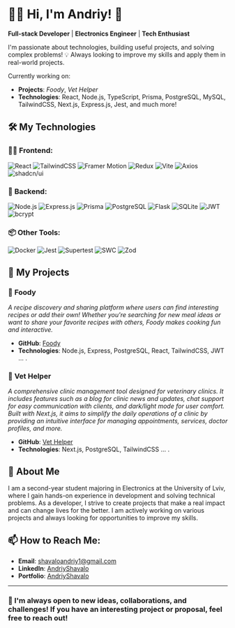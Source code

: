 # 👨‍💻 Hi, I'm Andriy! 🚀

**Full-stack Developer** | **Electronics Engineer** | **Tech Enthusiast**

I'm passionate about technologies, building useful projects, and solving complex problems! 💡 Always looking to improve my skills and apply them in real-world projects.

Currently working on:
- **Projects**: *Foody*, *Vet Helper*
- **Technologies**: React, Node.js, TypeScript, Prisma, PostgreSQL, MySQL, TailwindCSS, Next.js, Express.js, Jest, and much more!

## 🛠️ My Technologies

### 👨‍💻 **Frontend**:
<p>
  <img src="https://img.shields.io/badge/React-%2320232a.svg?&style=flat-square&logo=react&logoColor=%2361DAFB" alt="React" />
  <img src="https://img.shields.io/badge/TailwindCSS-%2301B8A6.svg?&style=flat-square&logo=tailwindcss&logoColor=white" alt="TailwindCSS" />
  <img src="https://img.shields.io/badge/Framer%20Motion-%23007AFE.svg?&style=flat-square&logo=framer&logoColor=white" alt="Framer Motion" />
  <img src="https://img.shields.io/badge/Redux-%2337A1F3.svg?&style=flat-square&logo=redux&logoColor=white" alt="Redux" />
  <img src="https://img.shields.io/badge/Vite-%23064F46.svg?&style=flat-square&logo=vite&logoColor=white" alt="Vite" />
  <img src="https://img.shields.io/badge/Axios-%2395A5A5.svg?&style=flat-square&logo=axios&logoColor=white" alt="Axios" />
  <img src="https://img.shields.io/badge/shadcn/ui-%23999999.svg?&style=flat-square&logo=shadcn&logoColor=white" alt="shadcn/ui" />
</p>

### 🔧 **Backend**:
<p>
  <img src="https://img.shields.io/badge/Node.js-%23339933.svg?&style=flat-square&logo=node.js&logoColor=white" alt="Node.js" />
  <img src="https://img.shields.io/badge/Express-%23404D59.svg?&style=flat-square&logo=express&logoColor=white" alt="Express.js" />
  <img src="https://img.shields.io/badge/Prisma-%232D3748.svg?&style=flat-square&logo=prisma&logoColor=white" alt="Prisma" />
  <img src="https://img.shields.io/badge/PostgreSQL-%23316192.svg?&style=flat-square&logo=postgresql&logoColor=white" alt="PostgreSQL" />
  <img src="https://img.shields.io/badge/Flask-%23000.svg?&style=flat-square&logo=flask&logoColor=white" alt="Flask" />
  <img src="https://img.shields.io/badge/SQLite-%2307405F.svg?&style=flat-square&logo=sqlite&logoColor=white" alt="SQLite" />
  <img src="https://img.shields.io/badge/JWT-%232F99F0.svg?&style=flat-square&logo=json-web-tokens&logoColor=white" alt="JWT" />
  <img src="https://img.shields.io/badge/bcrypt-%231D2D44.svg?&style=flat-square&logo=bcrypt&logoColor=white" alt="bcrypt" />
</p>

### 📦 **Other Tools**:
<p>
  <img src="https://img.shields.io/badge/Docker-%232496ED.svg?&style=flat-square&logo=docker&logoColor=white" alt="Docker" />
  <img src="https://img.shields.io/badge/Jest-%23C21325.svg?&style=flat-square&logo=jest&logoColor=white" alt="Jest" />
  <img src="https://img.shields.io/badge/Supertest-%234A4A4A.svg?&style=flat-square&logo=supertest&logoColor=white" alt="Supertest" />
  <img src="https://img.shields.io/badge/SWC-%23000000.svg?&style=flat-square&logo=swc&logoColor=white" alt="SWC" />
  <img src="https://img.shields.io/badge/Zod-%234FAF55.svg?&style=flat-square&logo=zod&logoColor=white" alt="Zod" />
</p>

## 🚀 My Projects

### 🍕 **Foody**
   *A recipe discovery and sharing platform where users can find interesting recipes or add their own! Whether you're searching for new meal ideas or want to share your favorite recipes with others, Foody makes cooking fun and interactive.*
   - **GitHub**: [Foody](https://github.com/yourusername/foody)
   - **Technologies**: Node.js, Express, PostgreSQL, React, TailwindCSS, JWT ... .

### 🐾 **Vet Helper**
   *A comprehensive clinic management tool designed for veterinary clinics. It includes features such as a blog for clinic news and updates, chat support for easy communication with clients, and dark/light mode for user comfort. Built with Next.js, it aims to simplify the daily operations of a clinic by providing an intuitive interface for managing appointments, services, doctor profiles, and more.*
   - **GitHub**: [Vet Helper](https://github.com/yourusername/vet-helper)
   - **Technologies**: Next.js, PostgreSQL, TailwindCSS ... .

## 🧠 About Me

I am a second-year student majoring in Electronics at the University of Lviv, where I gain hands-on experience in development and solving technical problems. As a developer, I strive to create projects that make a real impact and can change lives for the better. I am actively working on various projects and always looking for opportunities to improve my skills.

## 📫 How to Reach Me:

- **Email**: [shavaloandriy1@gmail.com](mailto:shavaloandriy1@gmail.com)
- **LinkedIn**: [AndriyShavalo](https://www.linkedin.com/in/%D0%B0%D0%BD%D0%B4%D1%80%D1%96%D0%B9-%D1%88%D0%B0%D0%B2%D0%B0%D0%BB%D0%BE-ab803b35b/)
- **Portfolio**: [AndriyShavalo](shavalo-andriy-portfolio.vercel.app)

---

### 💬 I'm always open to new ideas, collaborations, and challenges! If you have an interesting project or proposal, feel free to reach out!
